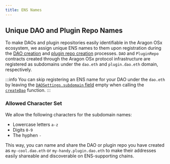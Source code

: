 ```yaml
---
title: ENS Names
---
```


## Unique DAO and Plugin Repo Names

To make DAOs and plugin repositories easily identifiable in the Aragon OSx ecosystem, we assign unique ENS names to them upon registration during the [DAO creation](./01-dao-creation/index.md/) and [plugin repo creation](./02-plugin-management/01-plugin-repo/01-plugin-repo-creation.md) processes.
`DAO` and `PluginRepo` contracts created through the Aragon OSx protocol infrastructure are registered as subdomains under the `dao.eth` and `plugin.dao.eth` domain, respectively.

:::info
You can skip registering an ENS name for your DAO under the `dao.eth` by leaving the [`DAOSettings.subdomain` field](../../03-reference-guide/framework/dao/DAOFactory.md#public-struct-daosettings) empty when calling the [`createDao`](../../03-reference-guide/framework/dao/DAOFactory.md#external-function-createdao) function.
:::

### Allowed Character Set

We allow the following characters for the subdomain names:

- Lowercase letters `a-z`
- Digits `0-9`
- The hyphen `-`

This way, you can name and share the DAO or plugin repo you have created as `my-cool.dao.eth` or `my-handy.plugin.dao.eth` to make their addresses easily shareable and discoverable on ENS-supporting chains.
